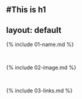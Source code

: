#This is h1
---
layout: default
---

{% include 01-name.md %}

<br>

{% include 02-image.md %}

<br>

{% include 03-links.md %}

